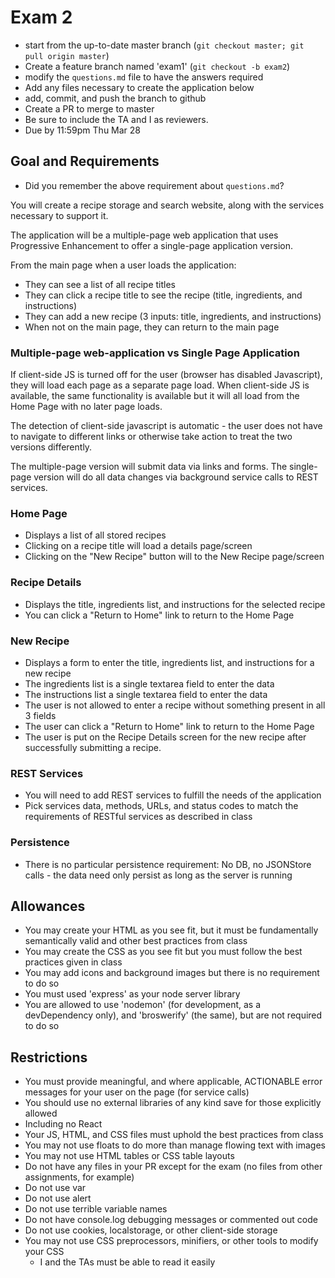 # Exam 2

* start from the up-to-date master branch (`git checkout master; git pull origin master`)
* Create a feature branch named 'exam1' (`git checkout -b exam2`)
* modify the `questions.md` file to have the answers required
* Add any files necessary to create the application below
* add, commit, and push the branch to github
* Create a PR to merge to master
* Be sure to include the TA and I as reviewers.  
* Due by 11:59pm Thu Mar 28

## Goal and Requirements

* Did you remember the above requirement about `questions.md`?

You will create a recipe storage and search website, along with the services necessary to support it.

The application will be a multiple-page web application that uses Progressive Enhancement to offer a single-page application version.

From the main page when a user loads the application:
* They can see a list of all recipe titles
* They can click a recipe title to see the recipe (title, ingredients, and instructions)
* They can add a new recipe (3 inputs: title, ingredients, and instructions)
* When not on the main page, they can return to the main page

### Multiple-page web-application vs Single Page Application

If client-side JS is turned off for the user (browser has disabled Javascript), they will load each page as a separate page load.  When client-side JS is available, the same functionality is available but it will all load from the Home Page with no later page loads.

The detection of client-side javascript is automatic - the user does not have to navigate to different links or otherwise take action to treat the two versions differently.

The multiple-page version will submit data via links and forms.  The single-page version will do all data changes via background service calls to REST services.

### Home Page
* Displays a list of all stored recipes
* Clicking on a recipe title will load a details page/screen
* Clicking on the "New Recipe" button will to the New Recipe page/screen

### Recipe Details
* Displays the title, ingredients list, and instructions for the selected recipe
* You can click a "Return to Home" link to return to the Home Page

### New Recipe
* Displays a form to enter the title, ingredients list, and instructions for a new recipe
* The ingredients list is a single textarea field to enter the data
* The instructions list a single textarea field to enter the data
* The user is not allowed to enter a recipe without something present in all 3 fields
* The user can click a "Return to Home" link to return to the Home Page
* The user is put on the Recipe Details screen for the new recipe after successfully submitting a recipe.

### REST Services

* You will need to add REST services to fulfill the needs of the application
* Pick services data, methods, URLs, and status codes to match the requirements of RESTful services as described in class

### Persistence
* There is no particular persistence requirement: No DB, no JSONStore calls - the data need only persist as long as the server is running

## Allowances
* You may create your HTML as you see fit, but it must be fundamentally semantically valid and other best practices from class
* You may create the CSS as you see fit but you must follow the best practices given in class
* You may add icons and background images but there is no requirement to do so
* You must used 'express' as your node server library
* You are allowed to use 'nodemon' (for development, as a devDependency only), and 'broswerify' (the same), but are not required to do so

## Restrictions
* You must provide meaningful, and where applicable, ACTIONABLE error messages for your user on the page (for service calls)
* You should use no external libraries of any kind save for those explicitly allowed
* Including no React
* Your JS, HTML, and CSS files must uphold the best practices from class
* You may not use floats to do more than manage flowing text with images
* You may not use HTML tables or CSS table layouts
* Do not have any files in your PR except for the exam (no files from other assignments, for example)
* Do not use var
* Do not use alert
* Do not use terrible variable names
* Do not have console.log debugging messages or commented out code
* Do not use cookies, localstorage, or other client-side storage
* You may not use CSS preprocessors, minifiers, or other tools to modify your CSS
  * I and the TAs must be able to read it easily

